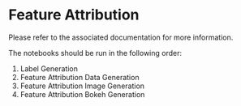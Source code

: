 # Feature Attribution

Please refer to the associated documentation for more information.

The notebooks should be run in the following order:
1. Label Generation
2. Feature Attribution Data Generation
3. Feature Attribution Image Generation
4. Feature Attribution Bokeh Generation


